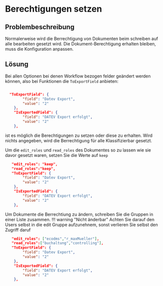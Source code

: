 # Berechtigungen setzen 


## Problembeschreibung

Normalerweise wird die Berrechtigung von Dokumenten beim schreiben auf alle bearbeiten gesetzt wird. 
Die Dokument-Berechtigung erhalten bleiben, muss die Konfiguration anpassen. 

## Lösung

Bei allen Optionen bei denen Workflow bezogen felder geändert werden können, also bei Funktionen die ```ToExportField``` anbieten:

``` JSON title="Konfiguration Spalten"

  "ToExportField": {
        "field": "Datev Export",
        "value": "2"
    },
    "IsExportedField": {
        "field": "DATEV Export erfolgt",
        "value": "2"
    },
```


ist es möglich die Berechtigungen zu setzen oder diese zu erhalten.
Wird nichts angegeben, wird die Berrechtigung für alle Klassifizierbar gesetzt.


Um  die ```edit_roles``` und ```read_roles``` des Dokumentes so zu lassen wie sie davor gesetzt waren, setzen Sie die Werte auf  ```keep```

``` JSON title="Berechtigung erhalten"
   "edit_roles": "keep",
   "read_roles":"keep",
   "ToExportField": {
        "field": "Datev Export",
        "value": "2"
    },
    "IsExportedField": {
        "field": "DATEV Export erfolgt",
        "value": "2"
    },
```


Um Dokumente die Berrechtiung zu ändern, schreiben Sie die Gruppen in einer Liste zusammen.
!!! warning "Nicht änderbar"
  Achten Sie darauf den Users selbst in die edit Gruppe aufzunehnem, sonst verlieren Sie selbst den Zugriff daruf 


``` JSON title="Berrechtigung expiziet setzen"
   "edit_roles": ["ecodms","r_maxMueller"],
   "read_roles":["buchaltung","controlling"],
   "ToExportField": {
        "field": "Datev Export",
        "value": "2"
    },
    "IsExportedField": {
        "field": "DATEV Export erfolgt",
        "value": "2"
    },
```